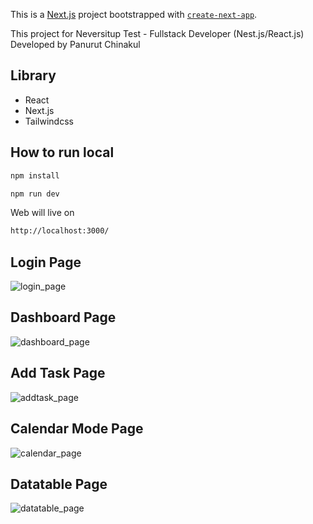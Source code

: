 This is a [Next.js](https://nextjs.org/) project bootstrapped with [`create-next-app`](https://github.com/vercel/next.js/tree/canary/packages/create-next-app).

This project for Neversitup Test - Fullstack Developer (Nest.js/React.js)
Developed by Panurut Chinakul

## Library
- React
- Next.js
- Tailwindcss

## How to run local
```bash
npm install
```
```bash
npm run dev
```
Web will live on
```bash
http://localhost:3000/
```

## Login Page
![login_page](https://imgur.com/xqsbikL)
## Dashboard Page
![dashboard_page](https://imgur.com/SnI0qhU)
## Add Task Page
![addtask_page](https://imgur.com/4vqx2I5)
## Calendar Mode Page
![calendar_page](https://imgur.com/pxLvPHC)
## Datatable Page
![datatable_page](https://imgur.com/jSBGbkx)
